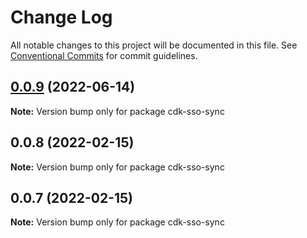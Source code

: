 # Change Log

All notable changes to this project will be documented in this file.
See [Conventional Commits](https://conventionalcommits.org) for commit guidelines.

## [0.0.9](https://github.com/awslabs/aws-bootstrap-kit/source/cdk-sso-sync/compare/cdk-sso-sync@0.0.8...cdk-sso-sync@0.0.9) (2022-06-14)

**Note:** Version bump only for package cdk-sso-sync





## 0.0.8 (2022-02-15)

**Note:** Version bump only for package cdk-sso-sync





## 0.0.7 (2022-02-15)

**Note:** Version bump only for package cdk-sso-sync

